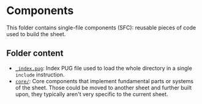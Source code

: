 # Components

This folder contains single-file components (SFC): reusable pieces of code used to build
the sheet.

## Folder content

- [`_index.pug`](_index.pug): Index PUG file used to load the whole directory in a single
  `include` instruction.
- [`core/`](core/README.md): Core components that implement fundamental parts or systems
  of the sheet. Those could be moved to another sheet and further built upon, they
  typically aren't very specific to the current sheet.
